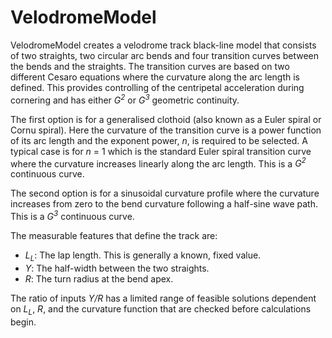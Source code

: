 # VelodromeModel

VelodromeModel creates a velodrome track black-line model that consists of two straights, two circular arc bends and four transition curves between the bends and the straights. The transition curves are based on two different Cesaro equations where the curvature along the arc length is defined. This provides controlling of the centripetal acceleration during cornering and has either _G<sup>2</sup>_ or _G<sup>3</sup>_ geometric continuity. 

The first option is for a generalised clothoid (also known as a Euler spiral or Cornu spiral). Here the curvature of the transition curve is a power function of its arc length and the exponent power, _n_, is required to be selected. A typical case is for _n_ = 1 which is the standard Euler spiral transition curve where the curvature increases linearly along the arc length. This is a _G<sup>2</sup>_ continuous curve. 

The second option is for a sinusoidal curvature profile where the curvature increases from zero to the bend curvature following a half-sine wave path. This is a _G<sup>3</sup>_ continuous curve. 

The measurable features that define the track are:
   * _L<sub>L</sub>_: The lap length. This is generally a known, fixed value. 
   * _Y_: The half-width between the two straights.
   * _R_: The turn radius at the bend apex.
   
The ratio of inputs _Y/R_ has a limited range of feasible solutions dependent on _L<sub>L</sub>_, _R_, and the curvature function that are checked before calculations begin. 
